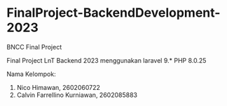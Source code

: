 # FinalProject-BackendDevelopment-2023
BNCC Final Project

Final Project LnT Backend 2023 menggunakan laravel 9.* PHP 8.0.25

Nama Kelompok:
  1. Nico Himawan, 2602060722
  2. Calvin Farrellino Kurniawan, 2602085883
